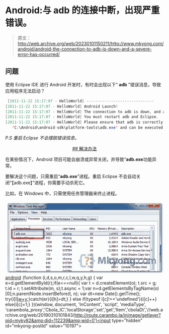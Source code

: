# Android:与 adb 的连接中断，出现严重错误。

> 原文：<http://web.archive.org/web/20230101150211/http://www.mkyong.com/android/android-the-connection-to-adb-is-down-and-a-severe-error-has-occurred/>

## 问题

使用 Eclipse IDE 进行 Android 开发时，有时会出现以下“ **adb** ”错误消息，导致应用程序无法启动？

```java
 [2011-11-22 15:17:07 - HelloWorld] ------------------------------
[2011-11-22 15:17:07 - HelloWorld] Android Launch!
[2011-11-22 15:17:07 - HelloWorld] The connection to adb is down, and a severe error has occured.
[2011-11-22 15:17:07 - HelloWorld] You must restart adb and Eclipse.
[2011-11-22 15:17:07 - HelloWorld] Please ensure that adb is correctly located at 
   'C:\Android\android-sdk\platform-tools\adb.exe' and can be executed. 
```

*P.S 重启 Eclipse 不会摆脱错误信息。*

 <ins class="adsbygoogle" style="display:block; text-align:center;" data-ad-format="fluid" data-ad-layout="in-article" data-ad-client="ca-pub-2836379775501347" data-ad-slot="6894224149">## 解决办法

在某些情况下，Android 项目可能会崩溃或异常关闭，并导致“**adb.exe**功能异常。

要解决这个问题，只需重启“**adb.exe**”进程。重启 Eclipse 不会自动关闭“【adb.exe】”进程，你需要手动杀死它。

比如，在 Windows 中，只需使用任务管理器来终止进程。

![adb.exe error](img/2c8a9c1f7311f2f79a055fc23b3955e3.png "android-adb-error")[android](http://web.archive.org/web/20190310101843/http://www.mkyong.com/tag/android/)</ins>![](img/d39643de095d3a63c3fec4b9aae2cca5.png) (function (i,d,s,o,m,r,c,l,w,q,y,h,g) { var e=d.getElementById(r);if(e===null){ var t = d.createElement(o); t.src = g; t.id = r; t.setAttribute(m, s);t.async = 1;var n=d.getElementsByTagName(o)[0];n.parentNode.insertBefore(t, n); var dt=new Date().getTime(); try{i[l][w+y](h,i[l][q+y](h)+'&amp;'+dt);}catch(er){i[h]=dt;} } else if(typeof i[c]!=='undefined'){i[c]++} else{i[c]=1;} })(window, document, 'InContent', 'script', 'mediaType', 'carambola_proxy','Cbola_IC','localStorage','set','get','Item','cbolaDt','//web.archive.org/web/20190310101843/http://route.carambo.la/inimage/getlayer?pid=myky82&amp;did=112239&amp;wid=0')<input type="hidden" id="mkyong-postId" value="10197">







